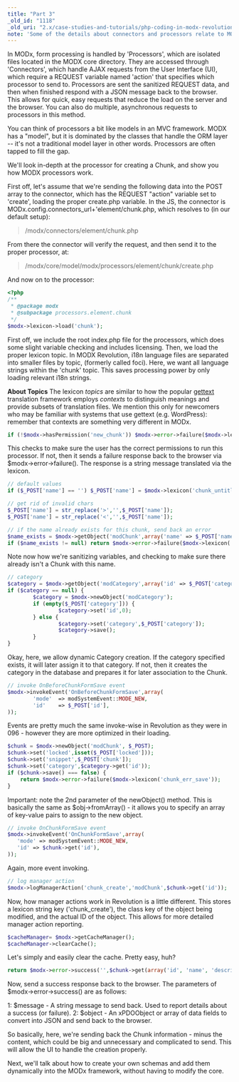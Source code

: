 ```yaml
---
title: "Part 3"
_old_id: "1118"
_old_uri: "2.x/case-studies-and-tutorials/php-coding-in-modx-revolution,-pt.-i/php-coding-in-modx-revolution,-pt.-iii"
note: 'Some of the details about connectors and processors relate to MODX before 2.3.'
---
```


In MODx, form processing is handled by 'Processors', which are isolated files located in the MODX core directory. They are accessed through 'Connectors', which handle AJAX requests from the User Interface (UI), which require a REQUEST variable named 'action' that specifies which processor to send to. Processors are sent the sanitized REQUEST data, and then when finished respond with a JSON message back to the browser. This allows for quick, easy requests that reduce the load on the server and the browser. You can also do multiple, asynchronous requests to processors in this method.

You can think of processors a bit like models in an MVC framework. MODX has a "model", but it is dominated by the classes that handle the ORM layer -- it's not a traditional model layer in other words. Processors are often tapped to fill the gap.

We'll look in-depth at the processor for creating a Chunk, and show you how MODX processors work.

First off, let's assume that we're sending the following data into the POST array to the connector, which has the REQUEST "action" variable set to 'create', loading the proper create.php variable. In the JS, the connector is MODx.config.connectors\_url+'element/chunk.php, which resolves to (in our default setup):

> /modx/connectors/element/chunk.php

From there the connector will verify the request, and then send it to the proper processor, at:

> /modx/core/model/modx/processors/element/chunk/create.php

And now on to the processor:

``` php
<?php
/**
 * @package modx
 * @subpackage processors.element.chunk
 */
$modx->lexicon->load('chunk');

```

First off, we include the root index.php file for the processors, which does some slight variable checking and includes licensing. Then, we load the proper lexicon topic. In MODX Revolution, i18n language files are separated into smaller files by topic, (formerly called foci). Here, we want all language strings within the 'chunk' topic. This saves processing power by only loading relevant i18n strings.

**About Topics**
 The lexicon _topics_ are similar to how the popular [gettext](http://www.gnu.org/software/gettext/) translation framework employs _contexts_ to distinguish meanings and provide subsets of translation files. We mention this only for newcomers who may be familiar with systems that use gettext (e.g. WordPress): remember that contexts are something very different in MODx.

``` php
if (!$modx->hasPermission('new_chunk')) $modx->error->failure($modx->lexicon('permission_denied'));

```

This checks to make sure the user has the correct permissions to run this processor. If not, then it sends a failure response back to the browser via $modx->error->failure(). The response is a string message translated via the lexicon.

``` php
// default values
if ($_POST['name'] == '') $_POST['name'] = $modx->lexicon('chunk_untitled');

// get rid of invalid chars
$_POST['name'] = str_replace('>','',$_POST['name']);
$_POST['name'] = str_replace('<','',$_POST['name']);

// if the name already exists for this chunk, send back an error
$name_exists = $modx->getObject('modChunk',array('name' => $_POST['name']));
if ($name_exists != null) return $modx->error->failure($modx->lexicon('chunk_err_exists_name'));
```

Note now how we're sanitizing variables, and checking to make sure there already isn't a Chunk with this name.

``` php
// category
$category = $modx->getObject('modCategory',array('id' => $_POST['category']));
if ($category == null) {
        $category = $modx->newObject('modCategory');
        if (empty($_POST['category'])) {
                $category->set('id',0);
        } else {
                $category->set('category',$_POST['category']);
                $category->save();
        }
}
```

Okay, here, we allow dynamic Category creation. If the category specified exists, it will later assign it to that category. If not, then it creates the category in the database and prepares it for later association to the Chunk.

``` php
// invoke OnBeforeChunkFormSave event
$modx->invokeEvent('OnBeforeChunkFormSave',array(
        'mode'  => modSystemEvent::MODE_NEW,
        'id'    => $_POST['id'],
));
```

Events are pretty much the same invoke-wise in Revolution as they were in 096 - however they are more optimized in their loading.

``` php
$chunk = $modx->newObject('modChunk', $_POST);
$chunk->set('locked',isset($_POST['locked']));
$chunk->set('snippet',$_POST['chunk']);
$chunk->set('category',$category->get('id'));
if ($chunk->save() === false) {
    return $modx->error->failure($modx->lexicon('chunk_err_save'));
}
```

Important: note the 2nd parameter of the newObject() method. This is basically the same as $obj->fromArray() - it allows you to specify an array of key-value pairs to assign to the new object.

``` php
// invoke OnChunkFormSave event
$modx->invokeEvent('OnChunkFormSave',array(
   'mode' => modSystemEvent::MODE_NEW,
   'id' => $chunk->get('id'),
));
```

Again, more event invoking.

``` php
// log manager action
$modx->logManagerAction('chunk_create','modChunk',$chunk->get('id'));
```

Now, how manager actions work in Revolution is a little different. This stores a lexicon string key ('chunk\_create'), the class key of the object being modified, and the actual ID of the object. This allows for more detailed manager action reporting.

``` php
$cacheManager= $modx->getCacheManager();
$cacheManager->clearCache();
```

Let's simply and easily clear the cache. Pretty easy, huh?

``` php
return $modx->error->success('',$chunk->get(array('id', 'name', 'description', 'locked', 'category')));
```

Now, send a success response back to the browser. The parameters of $modx->error->success() are as follows:

1: $message - A string message to send back. Used to report details about a success (or failure).
 2: $object - An xPDOObject or array of data fields to convert into JSON and send back to the browser.

So basically, here, we're sending back the Chunk information - minus the content, which could be big and unnecessary and complicated to send. This will allow the UI to handle the creation properly.

Next, we'll talk about how to create your own schemas and add them dynamically into the MODx framework, without having to modify the core.
